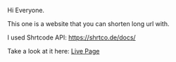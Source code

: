 Hi Everyone.

This one is a website that you can shorten long url with. 

I used Shrtcode API: https://shrtco.de/docs/

Take a look at it here: <a href="https://arthurlee945.github.io/URL-Shortening-API/" target="_blank">Live Page</a>
